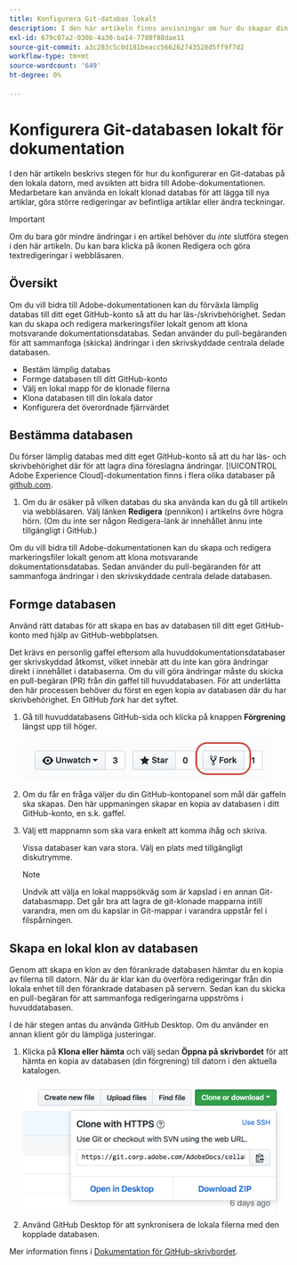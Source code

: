 ```yaml
---
title: Konfigurera Git-databas lokalt
description: I den här artikeln finns anvisningar om hur du skapar din lokala Git-databas och bidrar till Adobe-dokumentationen, inklusive förgrening och kloning.
exl-id: 679c07a2-030b-4a30-ba14-7780f88dae11
source-git-commit: a3c283c5c0d181beacc566262743528d5ff9f7d2
workflow-type: tm+mt
source-wordcount: '649'
ht-degree: 0%

---
```


# Konfigurera Git-databasen lokalt för dokumentation

I den här artikeln beskrivs stegen för hur du konfigurerar en Git-databas på den lokala datorn, med avsikten att bidra till Adobe-dokumentationen. Medarbetare kan använda en lokalt klonad databas för att lägga till nya artiklar, göra större redigeringar av befintliga artiklar eller ändra teckningar.

>[!IMPORTANT]
>Om du bara gör mindre ändringar i en artikel behöver du *inte* slutföra stegen i den här artikeln. Du kan bara klicka på ikonen Redigera och göra textredigeringar i webbläsaren.

## Översikt

Om du vill bidra till Adobe-dokumentationen kan du förväxla lämplig databas till ditt eget GitHub-konto så att du har läs-/skrivbehörighet. Sedan kan du skapa och redigera markeringsfiler lokalt genom att klona motsvarande dokumentationsdatabas. Sedan använder du pull-begäranden för att sammanfoga (skicka) ändringar i den skrivskyddade centrala delade databasen.

* Bestäm lämplig databas
* Formge databasen till ditt GitHub-konto
* Välj en lokal mapp för de klonade filerna
* Klona databasen till din lokala dator
* Konfigurera det överordnade fjärrvärdet

## Bestämma databasen

Du förser lämplig databas med ditt eget GitHub-konto så att du har läs- och skrivbehörighet där för att lagra dina föreslagna ändringar. [!UICONTROL Adobe Experience Cloud]-dokumentation finns i flera olika databaser på [github.com](https://www.github.com/adobedocs).

1. Om du är osäker på vilken databas du ska använda kan du gå till artikeln via webbläsaren. Välj länken **Redigera** (pennikon) i artikelns övre högra hörn. (Om du inte ser någon Redigera-länk är innehållet ännu inte tillgängligt i GitHub.)

Om du vill bidra till Adobe-dokumentationen kan du skapa och redigera markeringsfiler lokalt genom att klona motsvarande dokumentationsdatabas. Sedan använder du pull-begäranden för att sammanfoga ändringar i den skrivskyddade centrala delade databasen.

<!---
![GitHub Triangle](/assets/git-and-github-initial-setup.png)

If you're new to GitHub, watch the following video for a conceptual overview of the forking and cloning process:

>[!VIDEO https://channel9.msdn.com/Blogs/CoolMoose/Git-Repository-Setup/player]
-->

## Formge databasen

Använd rätt databas för att skapa en bas av databasen till ditt eget GitHub-konto med hjälp av GitHub-webbplatsen.

Det krävs en personlig gaffel eftersom alla huvuddokumentationsdatabaser ger skrivskyddad åtkomst, vilket innebär att du inte kan göra ändringar direkt i innehållet i databaserna. Om du vill göra ändringar måste du skicka en pull-begäran (PR) från din gaffel till huvuddatabasen. För att underlätta den här processen behöver du först en egen kopia av databasen där du har skrivbehörighet. En GitHub *fork* har det syftet.

1. Gå till huvuddatabasens GitHub-sida och klicka på knappen **Förgrening** längst upp till höger.

   ![GitHub-gaffel](assets/fork-simple.png)

1. Om du får en fråga väljer du din GitHub-kontopanel som mål där gaffeln ska skapas. Den här uppmaningen skapar en kopia av databasen i ditt GitHub-konto, en s.k. gaffel.

1. Välj ett mappnamn som ska vara enkelt att komma ihåg och skriva.

   Vissa databaser kan vara stora. Välj en plats med tillgängligt diskutrymme.

   >[!NOTE]
   >
   >Undvik att välja en lokal mappsökväg som är kapslad i en annan Git-databasmapp. Det går bra att lagra de git-klonade mapparna intill varandra, men om du kapslar in Git-mappar i varandra uppstår fel i filspårningen.

## Skapa en lokal klon av databasen

Genom att skapa en klon av den förankrade databasen hämtar du en kopia av filerna till datorn. När du är klar kan du överföra redigeringar från din lokala enhet till den förankrade databasen på servern. Sedan kan du skicka en pull-begäran för att sammanfoga redigeringarna uppströms i huvuddatabasen.

I de här stegen antas du använda GitHub Desktop. Om du använder en annan klient gör du lämpliga justeringar.

1. Klicka på **Klona eller hämta** och välj sedan **Öppna på skrivbordet** för att hämta en kopia av databasen (din förgrening) till datorn i den aktuella katalogen.

   ![Klona repo](assets/clone-pulldown.png)

1. Använd GitHub Desktop för att synkronisera de lokala filerna med den kopplade databasen.

Mer information finns i [Dokumentation för GitHub-skrivbordet](https://help.github.com/desktop/).
